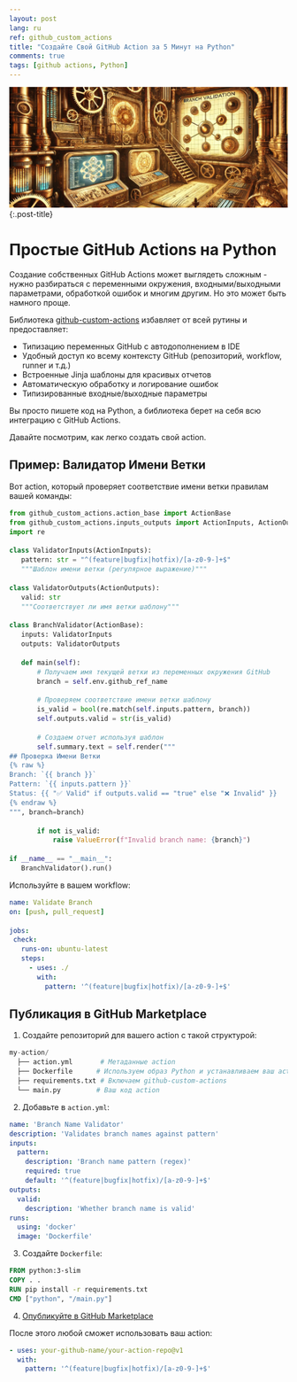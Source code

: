 ```yaml
---
layout: post
lang: ru
ref: github_custom_actions
title: "Создайте Свой GitHub Action за 5 Минут на Python"
comments: true
tags: [github actions, Python]
---
```


![](/images/github-custom-actions.png){:.post-title}

# Простые GitHub Actions на Python

Создание собственных GitHub Actions может выглядеть сложным - нужно разбираться с переменными окружения, 
входными/выходными параметрами, обработкой ошибок и многим другим. Но это может быть намного проще.

Библиотека [github-custom-actions](https://andgineer.github.io/github-custom-actions/ru/) избавляет от всей рутины и предоставляет:
- Типизацию переменных GitHub с автодополнением в IDE
- Удобный доступ ко всему контексту GitHub (репозиторий, workflow, runner и т.д.)
- Встроенные Jinja шаблоны для красивых отчетов
- Автоматическую обработку и логирование ошибок
- Типизированные входные/выходные параметры

Вы просто пишете код на Python, а библиотека берет на себя всю интеграцию с GitHub Actions. 

Давайте посмотрим, как легко создать свой action.

## Пример: Валидатор Имени Ветки

Вот action, который проверяет соответствие имени ветки правилам вашей команды:

```python
from github_custom_actions.action_base import ActionBase
from github_custom_actions.inputs_outputs import ActionInputs, ActionOutputs
import re

class ValidatorInputs(ActionInputs):
   pattern: str = "^(feature|bugfix|hotfix)/[a-z0-9-]+$"
   """Шаблон имени ветки (регулярное выражение)"""

class ValidatorOutputs(ActionOutputs):
   valid: str
   """Соответствует ли имя ветки шаблону"""

class BranchValidator(ActionBase):
   inputs: ValidatorInputs
   outputs: ValidatorOutputs

   def main(self):
       # Получаем имя текущей ветки из переменных окружения GitHub
       branch = self.env.github_ref_name
       
       # Проверяем соответствие имени ветки шаблону
       is_valid = bool(re.match(self.inputs.pattern, branch))
       self.outputs.valid = str(is_valid)

       # Создаем отчет используя шаблон
       self.summary.text = self.render("""
## Проверка Имени Ветки
{% raw %}
Branch: `{{ branch }}`
Pattern: `{{ inputs.pattern }}`
Status: {{ "✅ Valid" if outputs.valid == "true" else "❌ Invalid" }}
{% endraw %}
""", branch=branch)

       if not is_valid:
           raise ValueError(f"Invalid branch name: {branch}")

if __name__ == "__main__":
   BranchValidator().run()
```

Используйте в вашем workflow:

```yaml
name: Validate Branch
on: [push, pull_request]

jobs:
 check:
   runs-on: ubuntu-latest
   steps:
     - uses: ./
       with:
         pattern: '^(feature|bugfix|hotfix)/[a-z0-9-]+$'
```

## Публикация в GitHub Marketplace

1. Создайте репозиторий для вашего action с такой структурой:
```python
my-action/
  ├── action.yml       # Метаданные action
  ├── Dockerfile      # Используем образ Python и устанавливаем ваш action
  ├── requirements.txt # Включаем github-custom-actions
  └── main.py         # Ваш код action
```

2. Добавьте в `action.yml`:
```yaml
name: 'Branch Name Validator'
description: 'Validates branch names against pattern'
inputs:
  pattern:
    description: 'Branch name pattern (regex)'
    required: true
    default: '^(feature|bugfix|hotfix)/[a-z0-9-]+$'
outputs:
  valid:
    description: 'Whether branch name is valid'
runs:
  using: 'docker'
  image: 'Dockerfile'
```

3. Создайте `Dockerfile`:
```dockerfile
FROM python:3-slim
COPY . .
RUN pip install -r requirements.txt
CMD ["python", "/main.py"]
```

4. [Опубликуйте в GitHub Marketplace](https://docs.github.com/en/actions/creating-actions/publishing-actions-in-github-marketplace)

После этого любой сможет использовать ваш action:

```yaml
- uses: your-github-name/your-action-repo@v1
  with:
    pattern: '^(feature|bugfix|hotfix)/[a-z0-9-]+$'
```